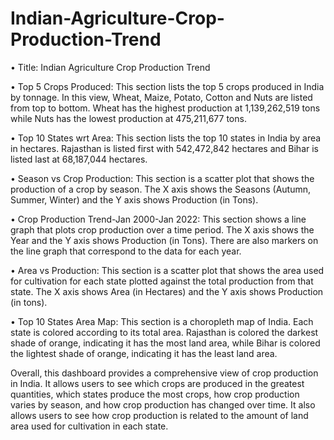 # Indian-Agriculture-Crop-Production-Trend

•	Title: Indian Agriculture Crop Production Trend

•	Top 5 Crops Produced: This section lists the top 5 crops produced in India by tonnage. In this view, Wheat, Maize, Potato, Cotton and Nuts are listed from top to bottom. Wheat has the highest production at 1,139,262,519 tons while Nuts has the lowest production at 475,211,677 tons.

•	Top 10 States wrt Area: This section lists the top 10 states in India by area in hectares. Rajasthan is listed first with 542,472,842 hectares and Bihar is listed last at 68,187,044 hectares.

•	Season vs Crop Production: This section is a scatter plot that shows the production of a crop by season. The X axis shows the Seasons (Autumn, Summer, Winter) and the Y axis shows Production (in Tons).

•	Crop Production Trend-Jan 2000-Jan 2022: This section shows a line graph that plots crop production over a time period. The X axis shows the Year and the Y axis shows Production (in Tons). There are also markers on the line graph that correspond to the data for each year.

•	Area vs Production: This section is a scatter plot that shows the area used for cultivation for each state plotted against the total production from that state. The X axis shows Area (in Hectares) and the Y axis shows Production (in tons).

•	Top 10 States Area Map: This section is a choropleth map of India. Each state is colored according to its total area. Rajasthan is colored the darkest shade of orange, indicating it has the most land area, while Bihar is colored the lightest shade of orange, indicating it has the least land area.

Overall, this dashboard provides a comprehensive view of crop production in India. It allows users to see which crops are produced in the greatest quantities, which states produce the most crops, how crop production varies by season, and how crop production has changed over time. It also allows users to see how crop production is related to the amount of land area used for cultivation in each state.
